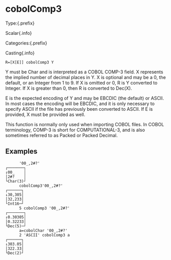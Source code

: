 # cobolComp3

Type:{.prefix}

Scalar{.info}

Categories:{.prefix}

Casting{.info}

~~~
R=[X[E]] cobolComp3 Y
~~~

Y must be Char and is interpreted as a COBOL COMP-3 field. X represents the implied number of
decimal places in Y. X is optional and may be a 0, the default, or an Integer from 1 to 9. If X is
omitted or 0, R is Y converted to Integer. If X is greater than 0, then R is converted to Dec(X).

E is the expected encoding of Y and may be EBCDIC (the default) or ASCII. In most cases the
encoding will be EBCDIC, and it is only necessary to specify ASCII if the file has previously
been converted to ASCII. If E is provided, X must be provided as well.

This function is normally only used when importing COBOL files. In COBOL terminology, COMP-3 is
short for COMPUTATIONAL-3, and is also sometimes referred to as Packed or Packed Decimal.

## Examples

~~~
      '00_,2#?'
┌───────┐
↓00_    │
│2#?    │
└Char(3)┘
      cobolComp3'00_,2#?'
┌──────┐
↓30,305│
│32,233│
└Int16─┘
      5 cobolComp3 '00_,2#?'
┌───────┐
↓0.30305│
│0.32233│
└Dec(5)─┘
      a=cobolChar '00_,2#?'
      2 'ASCII' cobolComp3 a
┌──────┐
↓303.05│
│322.33│
└Dec(2)┘
~~~

